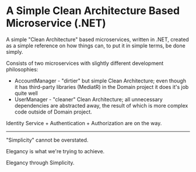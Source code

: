 # A Simple Clean Architecture Based Microservice (.NET)
A simple "Clean Architecture" based microservices, written in .NET, created as a simple reference on how things can, to put it in simple terms, be done simply.

Consists of two microservices with slightly different development philosophies:
- AccountManager - "dirtier" but simple Clean Architecture; even though it has third-party libraries (MediatR) in the Domain project it does it's job quite well 
- UserManager - "cleaner" Clean Architecture; all unnecessary dependencies are abstracted away, the result of which is more complex code outside of Domain project.

Identity Service + Authentication + Authorization are on the way.

-----------------------------------------------------------------------------------------------------------------------------------------------
"Simplicity" cannot be overstated.

Elegancy is what we're trying to achieve.

Elegancy through Simplicity.
